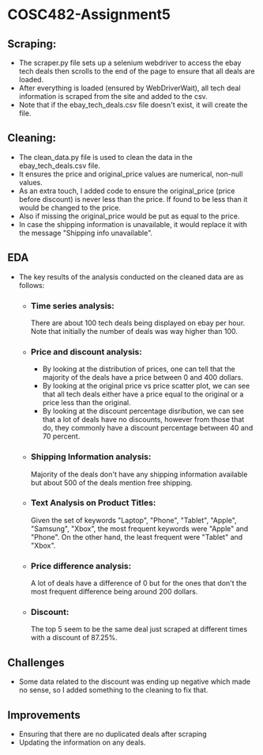 # COSC482-Assignment5
## Scraping:
* The scraper.py file sets up a selenium webdriver to access the ebay tech deals then scrolls to the end of the page to ensure that all deals are loaded.
* After everything is loaded (ensured by WebDriverWait), all tech deal information is scraped from the site and added to the csv.
* Note that if the ebay_tech_deals.csv file doesn't exist, it will create the file.

## Cleaning:
* The clean_data.py file is used to clean the data in the ebay_tech_deals.csv file.
* It ensures the price and original_price values are numerical, non-null values.
* As an extra touch, I added code to ensure the original_price (price before discount) is never less than the price. If found to be less than it would be changed to the price.
* Also if missing the original_price would be put as equal to the price.
* In case the shipping information is unavailable, it would replace it with the message "Shipping info unavailable".

## EDA
* The key results of the analysis conducted on the cleaned data are as follows:
  - ### Time series analysis: ###
    There are about 100 tech deals being displayed on ebay per hour. Note that initially the number of deals was way higher than 100.
  - ### Price and discount analysis: ###
    - By looking at the distribution of prices, one can tell that the majority of the deals have a price between 0 and 400 dollars.
    - By looking at the original price vs price scatter plot, we can see that all tech deals either have  a price equal to the original or a price less than the original.
    - By looking at the discount percentage disribution, we can see that a lot of deals have no discounts, however from those that do, they commonly have a discount percentage between 40 and 70 percent.
  - ### Shipping Information analysis: ###
    Majority of the deals don't have any shipping information available but about 500 of the deals mention free shipping.
  - ### Text Analysis on Product Titles: ###
    Given the set of keywords "Laptop", "Phone", "Tablet", "Apple", "Samsung", "Xbox", the most frequent keywords were "Apple" and "Phone". On the other hand, the least frequent were "Tablet" and "Xbox". 
  - ### Price difference analysis: ###
    A lot of deals have a difference of 0 but for the ones that don't the most frequent difference being around 200 dollars.
  - ### Discount: ###
    The top 5 seem to be the same deal just scraped at different times with a discount of 87.25%.

## Challenges
* Some data related to the discount was ending up negative which made no sense, so I added something to the cleaning to fix that.

## Improvements
* Ensuring that there are no duplicated deals after scraping
* Updating the information on any deals.
